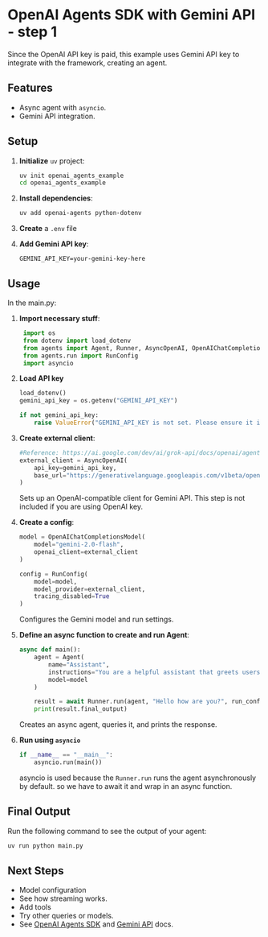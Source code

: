 # OpenAI Agents SDK with Gemini API - step 1
Since the OpenAI API key is paid, this example uses Gemini API key to integrate with the framework, creating an agent. 

## Features
- Async agent with `asyncio`. 
- Gemini API integration. 

## Setup

1. **Initialize** `uv` project:
   ```bash
   uv init openai_agents_example
   cd openai_agents_example
   ```

2. **Install dependencies**:
   ```bash
   uv add openai-agents python-dotenv
   ```

3. **Create** a `.env` file 

4. **Add Gemini API key**:
   ```env
   GEMINI_API_KEY=your-gemini-key-here
   ```

## Usage
In the main.py: 

1. **Import necessary stuff**:
   ```python
    import os
    from dotenv import load_dotenv
    from agents import Agent, Runner, AsyncOpenAI, OpenAIChatCompletionsModel
    from agents.run import RunConfig
    import asyncio
   ```

2. **Load API key**
   ```python
   load_dotenv()
   gemini_api_key = os.getenv("GEMINI_API_KEY")
   
   if not gemini_api_key:
       raise ValueError("GEMINI_API_KEY is not set. Please ensure it is defined in your .env file.")
   ```

3. **Create external client**:
   ```python
   #Reference: https://ai.google.com/dev/ai/grok-api/docs/openai/agents-api
   external_client = AsyncOpenAI(
       api_key=gemini_api_key,
       base_url="https://generativelanguage.googleapis.com/v1beta/openai/",
   )
   ```
   Sets up an OpenAI-compatible client for Gemini API. This step is not included if you are using OpenAI key. 

4. **Create a config**:
   ```python
   model = OpenAIChatCompletionsModel(
       model="gemini-2.0-flash",
       openai_client=external_client
   )
   
   config = RunConfig(
       model=model,
       model_provider=external_client,
       tracing_disabled=True
   )
   ```
   Configures the Gemini model and run settings.

5. **Define an async function to create and run Agent**:
   ```python
   async def main():
       agent = Agent(
           name="Assistant",
           instructions="You are a helpful assistant that greets users when they say hello.",
           model=model
       )
   
       result = await Runner.run(agent, "Hello how are you?", run_config=config)
       print(result.final_output)
   ```
   Creates an async agent, queries it, and prints the response.

6. **Run using `asyncio`**
   ```python
   if __name__ == "__main__":
       asyncio.run(main())
    ```

    asyncio is used because the `Runner.run` runs the agent asynchronously by default. so we have to await it and wrap in an async function. 


## Final Output
Run the following command to see the output of your agent:
```bash
uv run python main.py
```

## Next Steps

- Model configuration
- See how streaming works. 
- Add tools 
- Try other queries or models.
- See [OpenAI Agents SDK](http://openai.github.io/openai-agents-python/) and [Gemini API](https://ai.google.com/dev/ai/grok-api/docs/openai) docs.


